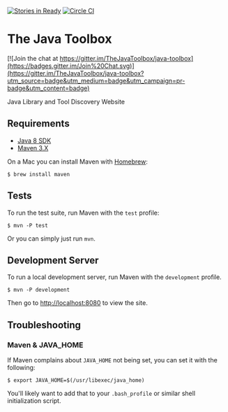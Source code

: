 [![Stories in Ready](https://badge.waffle.io/TheJavaToolbox/java-toolbox.png?label=ready&title=Ready)](https://waffle.io/TheJavaToolbox/java-toolbox)
[![Circle CI](https://circleci.com/gh/TheJavaToolbox/java-toolbox.svg?style=svg)](https://circleci.com/gh/TheJavaToolbox/java-toolbox)

# The Java Toolbox

[![Join the chat at https://gitter.im/TheJavaToolbox/java-toolbox](https://badges.gitter.im/Join%20Chat.svg)](https://gitter.im/TheJavaToolbox/java-toolbox?utm_source=badge&utm_medium=badge&utm_campaign=pr-badge&utm_content=badge)

Java Library and Tool Discovery Website

## Requirements

- [Java 8 SDK](http://www.oracle.com/technetwork/java/javase/downloads/jdk8-downloads-2133151.html)
- [Maven 3.X](http://maven.apache.org)

On a Mac you can install Maven with [Homebrew](http://brew.sh):

    $ brew install maven
    
## Tests

To run the test suite, run Maven with the `test` profile:

    $ mvn -P test

Or you can simply just run `mvn`.

## Development Server

To run a local development server, run Maven with the `development` profile.

    $ mvn -P development

Then go to <http://localhost:8080> to view the site.

## Troubleshooting

### Maven & JAVA_HOME

If Maven complains about `JAVA_HOME` not being set, you can set it with the following:

    $ export JAVA_HOME=$(/usr/libexec/java_home)
    
You'll likely want to add that to your `.bash_profile` or similar shell initialization script.

